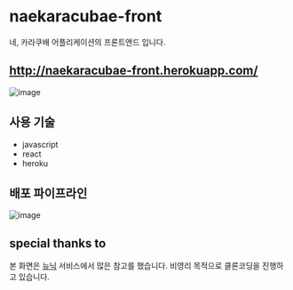 # naekaracubae-front
네, 카라쿠배 어플리케이션의 프론트앤드 입니다.

## http://naekaracubae-front.herokuapp.com/
![image](https://user-images.githubusercontent.com/81010357/136644408-13007200-4e8c-458a-bfdb-41f764ac72f9.png)

## 사용 기술
- javascript
- react
- heroku

## 배포 파이프라인
![image](https://user-images.githubusercontent.com/81010357/136644562-a312aef6-fb58-492f-b8a0-f7b41deedd5b.png)


## special thanks to
본 화면은 [뉴닉](https://newneek.co/) 서비스에서 많은 참고를 했습니다. 비영리 목적으로 클론코딩을 진행하고 있습니다.
